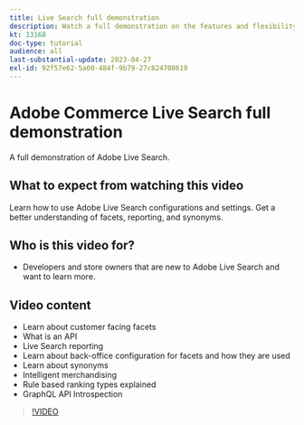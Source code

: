 ```yaml
---
title: Live Search full demonstration
description: Watch a full demonstration on the features and flexibility of Live Search
kt: 13168
doc-type: tutorial
audience: all
last-substantial-update: 2023-04-27
exl-id: 92f57e62-5a60-484f-9b79-27c824708619
---
```

# Adobe Commerce Live Search full demonstration

A full demonstration of Adobe Live Search.  

## What to expect from watching this video

Learn how to use Adobe Live Search configurations and settings. Get a better understanding of facets, reporting, and synonyms.

## Who is this video for?

* Developers and store owners that are new to Adobe Live Search and want to learn more.

## Video content

* Learn about customer facing facets
* What is an API
* Live Search reporting
* Learn about back-office configuration for facets and how they are used
* Learn about synonyms
* Intelligent merchandising
* Rule based ranking types explained
* GraphQL API Introspection

>[!VIDEO](https://video.tv.adobe.com/v/3418996?learn=on)
